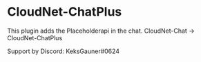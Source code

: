 # CloudNet-ChatPlus

This plugin adds the Placeholderapi in the chat.
CloudNet-Chat -> CloudNet-ChatPlus

Support by Discord: KeksGauner#0624

